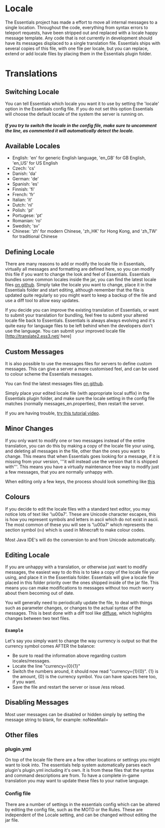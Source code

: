 # Locale
The Essentials project has made a effort to move all internal messages to a single location.  Throughout the code, everything from syntax errors to teleport requests, have been stripped out and replaced with a locale happy message template.
Any code that is not currently in development should have its messages displaced to a single translation file.  Essentials ships with several copies of this file, with one file per locale, but you can replace, extend or add locale files by placing them in the Essentials plugin folder.

# Translations
## Switching Locale
You can tell Essentials which locale you want it to use by setting the 'locale' option in the Essentials config file.  If you do not set this option Essentials will choose the default locale of the system the server is running on.

##### **If you try to switch the locale in the config file, make sure to uncomment the line, as commented it will automatically detect the locale.**

## Available Locales
* English: 'en' for generic English language, 'en_GB' for GB English, 'en_US' for US English<br>
* Czech: 'cs'
* Danish: 'da'
* German: 'de'
* Spanish: 'es'
* Finnish: 'fi'
* French: 'fr'
* Italian: 'it'
* Dutch: 'nl'
* Polish: 'pl'
* Portugese: 'pt'
* Romanian: 'ro'
* Swedish; 'sv'
* Chinese: 'zh' for modern Chinese, 'zh_HK' for Hong Kong, and 'zh_TW' for traditional Chinese

## Defining Locale
There are many reasons to add or modify the locale file in Essentials, virtually all messages and formatting are defined here, so you can modify this file if you want to change the look and feel of Essentials.  Essentials bundles some common locales inside the jar, you can find the latest locale files [on github](https://github.com/EssentialsX/Essentials/tree/2.x/Essentials/src). Simply take the locale you want to change, place it in the Essentials folder and start editing, although remember that the file is updated quite regularly so you might want to keep a backup of the file and use a diff tool to allow easy updates.

If you decide you can improve the existing translation of Essentials, or want to submit your translation for bundling, feel free to submit your altered locale file back to Essentials.  Essentials is always always evolving and it's quite easy for language files to be left behind when the developers don't use the language.  You can submit your improved locale file [http://translate2.ess3.net/ here]

## Custom Messages
It is also possible to use the messages files for servers to define custom messages.  This can give a server a more customised feel, and can be used to colour scheme the Essentials messages.

You can find the latest messages files [on github](https://github.com/EssentialsX/Essentials/tree/2.x/Essentials/src).

Simply place your edited locale file (with appropriate local suffix) in the Essentials plugin folder, and make sure the locale setting in the config file matches (normally messages_en.properties), then restart the server.

If you are having trouble, [try this tutorial video](https://www.youtube.com/watch?v=9Uan2oJ9zK8).

## Minor Changes
If you only want to modify one or two messages instead of the entire translation, you can do this by making a copy of the locale file your using, and deleting all messages in the file, other than the ones you want to change.  This means that when Essentials goes looking for a message, if it is missing from your version, '''it will instead use the version that it is shipped with'''.  This means you have a virtually maintenance free way to modify just a few messages, that you are normally unhappy with.

When editing only a few keys, the process should look something like [this](http://wiki.ess3.net/w/images/0/0c/Locale.PNG)

## Colours
If you decide to edit the locale files with a standard text editor, you may notice lots of text like '\u00a7'.  These are Unicode character escapes, this is how you represent symbols and letters in ascii which do not exist in ascii.  The most common of these you will see is '\u00a7' which represents the section symbol (ยง) which is used in Minecraft to make colour codes.

Most Java IDE's will do the conversion to and from Unicode automatically.

## Editing Locale
If you are unhappy with a translation, or otherwise just want to modify messages, the easiest way to do this is to take a copy of the locale file your using, and place it in the Essentials folder.  Essentials will give a locale file placed in this folder priority over the ones shipped inside of the jar file.  This means you can make modifications to messages without too much worry about them becoming out of date.

You will generally need to periodically update the file, to deal with things such as parameter changes, or changes to the actual syntax of the messages.  This is best done with a diff tool like [diffuse](http://diffuse.sourceforge.net/screenshots.html), which highlights changes between two text files.


### `Example`
Let's say you simply want to change the way currency is output so that the currency symbol comes AFTER the balance:

* Be sure to read the information above regarding custom locales/messages.
* Locate the line "currency={0}{1}"
* Switch the numbers around, it should now read "currency={1}{0}". {1} is the amount, {0} is the currency symbol. You can have spaces here too, if you want.
* Save the file and restart the server or issue /ess reload.

## Disabling Messages
Most user messages can be disabled or hidden simply by setting the message string to blank, for example:
  noNewMail=

## Other files
### plugin.yml
On top of the locale file there are a few other locations or settings you might want to look into.  The essentials help system automatically parses each plugin's plugin.yml including it's own.  It is from these files that the syntax and command descriptions are from.  To have a complete in-game translation you may want to update these files to your native language.
### Config file
There are a number of settings in the essentials config which can be altered by editing the config file, such as the MOTD or the Rules.  These are independent of the Locale setting, and can be changed without editing the jar file.